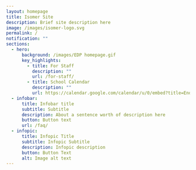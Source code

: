 ```yaml
---
layout: homepage
title: Isomer Site
description: Brief site description here
image: /images/isomer-logo.svg
permalink: /
notification: ""
sections:
  - hero:
      background: /images/EDP homepage.gif
      key_highlights:
        - title: For Staff
          description: ""
          url: /for-staff/
        - title: School Calendar
          description: ""
          url: https://calendar.google.com/calendar/u/0/embed?title=Endeavour+Primary+School&showNav=0&showPrint=0&showTabs=0&showCalendars=0&height=600&wkst=1&bgcolor=%23FFFFFF&src=endeavourprischool@gmail.com&color=%23182C57&src=en.singapore%23holiday@group.v.calendar.google.com&color=%23856508&ctz=Asia/Singapore&pli=1
  - infobar:
      title: Infobar title
      subtitle: Subtitle
      description: About a sentence worth of description here
      button: Button text
      url: /faq/
  - infopic:
      title: Infopic Title
      subtitle: Infopic Subtitle
      description: Infopic description
      button: Button Text
      alt: Image alt text
---
```

